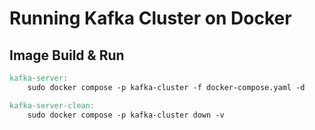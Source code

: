 # Running Kafka Cluster on Docker

## Image Build & Run
```Makefile
kafka-server:
	sudo docker compose -p kafka-cluster -f docker-compose.yaml -d

kafka-server-clean:
	sudo docker compose -p kafka-cluster down -v
```
